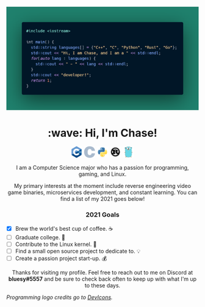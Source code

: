 <p align="center">
	<img src="https://raw.githubusercontent.com/ChaseBrand/ChaseBrand/master/carbon.png?token=AODS2SG6QBREMO6WDRDPWAS722JX2">
</p>

<h1 align="center">
	:wave: Hi, I'm Chase!
</h1>

<p align="center">
	<img height="30" src="https://raw.githubusercontent.com/devicons/devicon/ca0eb3d131d4586e62eb5ed31a2cde56035adc8d/icons/cplusplus/cplusplus-original.svg">
	<img height="30" src="https://raw.githubusercontent.com/devicons/devicon/ca0eb3d131d4586e62eb5ed31a2cde56035adc8d/icons/c/c-original.svg">
	<img height="30" src="https://raw.githubusercontent.com/devicons/devicon/ca0eb3d131d4586e62eb5ed31a2cde56035adc8d/icons/python/python-original.svg">
	<img height="30" src="https://raw.githubusercontent.com/devicons/devicon/ca0eb3d131d4586e62eb5ed31a2cde56035adc8d/icons/rust/rust-plain.svg">
	<img height="30" src="https://raw.githubusercontent.com/devicons/devicon/ca0eb3d131d4586e62eb5ed31a2cde56035adc8d/icons/go/go-original.svg">
</p>

<p align="center">
	I am a Computer Science major who has a passion for programming, gaming, and Linux.
</p>

<p align="center">
	My primary interests at the moment include reverse engineering video game binaries, microservices development, and constant learning. You can find a list of my 2021 goes below!
</p>

<h3 align="center">
	2021 Goals
</h3>

- [x] Brew the world's best cup of coffee. :coffee:
- [ ] Graduate college. :scroll:
- [ ] Contribute to the Linux kernel. :hammer:
- [ ] Find a small open source project to dedicate to. :bulb:
- [ ] Create a passion project start-up. :moneybag:

<p align="center">
	Thanks for visiting my profile. Feel free to reach out to me on Discord at <strong>bluesy#5557</strong> and be sure to check back often to keep up with what I'm up to these days.
</p>


*Programming logo credits go to [DevIcons](https://github.com/devicons/devicon).*
